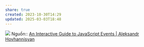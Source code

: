 ```yaml
---
share: true
created: 2023-10-30T14:29
updated: 2025-03-03T18:48
---
```

![](https://www.aleksandrhovhannisyan.com/assets/images/eBWEGfiGYT-1632.webp) 
Nguồn:: [An Interactive Guide to JavaScript Events | Aleksandr Hovhannisyan](https://www.aleksandrhovhannisyan.com/blog/interactive-guide-to-javascript-events/)